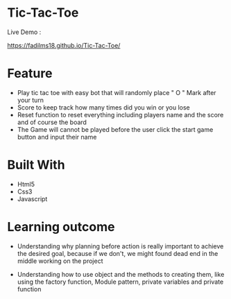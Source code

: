 # Tic-Tac-Toe
Live Demo :

https://fadilms18.github.io/Tic-Tac-Toe/

# Feature
* Play tic tac toe with easy bot that will randomly place " O " Mark after your turn 
* Score to keep track how many times did you win or you lose
* Reset function to reset everything including players name and the score and of course the board
* The Game will cannot be played before the user click the start game button and input their name


# Built With 
* Html5
* Css3
* Javascript

# Learning outcome
* Understanding why planning before action is really important to achieve the desired goal, because if we don't, we might found dead end in the middle working on the project

* Understanding how to use object and the methods to creating them, like using the factory function, Module pattern, private variables and private function